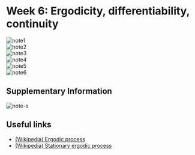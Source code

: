 # Week 6: Ergodicity, differentiability, continuity

![note1](https://github.com/Psychorism/psyStoch/blob/master/week06/images/note1.jpg)</br>
![note2](https://github.com/Psychorism/psyStoch/blob/master/week06/images/note2.jpg)</br>
![note3](https://github.com/Psychorism/psyStoch/blob/master/week06/images/note3.jpg)</br>
![note4](https://github.com/Psychorism/psyStoch/blob/master/week06/images/note4.jpg)</br>
![note5](https://github.com/Psychorism/psyStoch/blob/master/week06/images/note5.jpg)</br>
![note6](https://github.com/Psychorism/psyStoch/blob/master/week06/images/note6.jpg)</br>

## Supplementary Information
![note-s](https://github.com/Psychorism/psyStoch/blob/master/week06/images/note-s.jpg)</br>

## Useful links
- [(Wikipedia) Ergodic process](https://en.wikipedia.org/wiki/Ergodic_process)
- [(Wikipedia) Stationary ergodic process](https://en.wikipedia.org/wiki/Stationary_ergodic_process)


